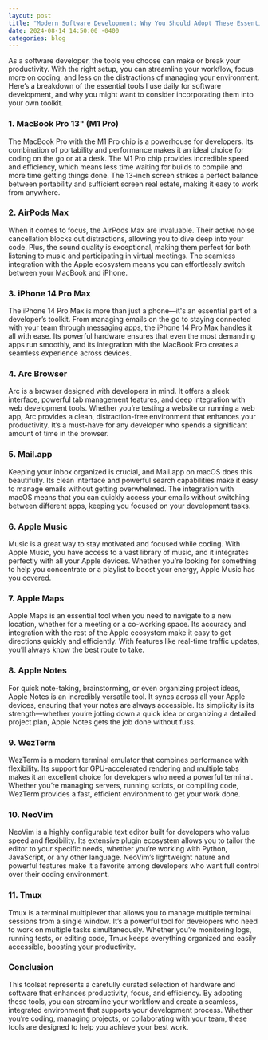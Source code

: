 ```yaml
---
layout: post
title: "Modern Software Development: Why You Should Adopt These Essential Tools"
date: 2024-08-14 14:50:00 -0400
categories: blog
---
```


As a software developer, the tools you choose can make or break your productivity. With the right setup, you can streamline your workflow, focus more on coding, and less on the distractions of managing your environment. Here’s a breakdown of the essential tools I use daily for software development, and why you might want to consider incorporating them into your own toolkit.

### 1. **MacBook Pro 13" (M1 Pro)**

The MacBook Pro with the M1 Pro chip is a powerhouse for developers. Its combination of portability and performance makes it an ideal choice for coding on the go or at a desk. The M1 Pro chip provides incredible speed and efficiency, which means less time waiting for builds to compile and more time getting things done. The 13-inch screen strikes a perfect balance between portability and sufficient screen real estate, making it easy to work from anywhere.

### 2. **AirPods Max**

When it comes to focus, the AirPods Max are invaluable. Their active noise cancellation blocks out distractions, allowing you to dive deep into your code. Plus, the sound quality is exceptional, making them perfect for both listening to music and participating in virtual meetings. The seamless integration with the Apple ecosystem means you can effortlessly switch between your MacBook and iPhone.

### 3. **iPhone 14 Pro Max**

The iPhone 14 Pro Max is more than just a phone—it's an essential part of a developer’s toolkit. From managing emails on the go to staying connected with your team through messaging apps, the iPhone 14 Pro Max handles it all with ease. Its powerful hardware ensures that even the most demanding apps run smoothly, and its integration with the MacBook Pro creates a seamless experience across devices.

### 4. **Arc Browser**

Arc is a browser designed with developers in mind. It offers a sleek interface, powerful tab management features, and deep integration with web development tools. Whether you’re testing a website or running a web app, Arc provides a clean, distraction-free environment that enhances your productivity. It’s a must-have for any developer who spends a significant amount of time in the browser.

### 5. **Mail.app**

Keeping your inbox organized is crucial, and Mail.app on macOS does this beautifully. Its clean interface and powerful search capabilities make it easy to manage emails without getting overwhelmed. The integration with macOS means that you can quickly access your emails without switching between different apps, keeping you focused on your development tasks.

### 6. **Apple Music**

Music is a great way to stay motivated and focused while coding. With Apple Music, you have access to a vast library of music, and it integrates perfectly with all your Apple devices. Whether you’re looking for something to help you concentrate or a playlist to boost your energy, Apple Music has you covered.

### 7. **Apple Maps**

Apple Maps is an essential tool when you need to navigate to a new location, whether for a meeting or a co-working space. Its accuracy and integration with the rest of the Apple ecosystem make it easy to get directions quickly and efficiently. With features like real-time traffic updates, you’ll always know the best route to take.

### 8. **Apple Notes**

For quick note-taking, brainstorming, or even organizing project ideas, Apple Notes is an incredibly versatile tool. It syncs across all your Apple devices, ensuring that your notes are always accessible. Its simplicity is its strength—whether you’re jotting down a quick idea or organizing a detailed project plan, Apple Notes gets the job done without fuss.

### 9. **WezTerm**

WezTerm is a modern terminal emulator that combines performance with flexibility. Its support for GPU-accelerated rendering and multiple tabs makes it an excellent choice for developers who need a powerful terminal. Whether you’re managing servers, running scripts, or compiling code, WezTerm provides a fast, efficient environment to get your work done.

### 10. **NeoVim**

NeoVim is a highly configurable text editor built for developers who value speed and flexibility. Its extensive plugin ecosystem allows you to tailor the editor to your specific needs, whether you’re working with Python, JavaScript, or any other language. NeoVim’s lightweight nature and powerful features make it a favorite among developers who want full control over their coding environment.

### 11. **Tmux**

Tmux is a terminal multiplexer that allows you to manage multiple terminal sessions from a single window. It’s a powerful tool for developers who need to work on multiple tasks simultaneously. Whether you’re monitoring logs, running tests, or editing code, Tmux keeps everything organized and easily accessible, boosting your productivity.

### **Conclusion**

This toolset represents a carefully curated selection of hardware and software that enhances productivity, focus, and efficiency. By adopting these tools, you can streamline your workflow and create a seamless, integrated environment that supports your development process. Whether you’re coding, managing projects, or collaborating with your team, these tools are designed to help you achieve your best work.
